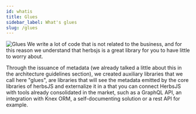 ```yaml
---
id: whatis
title: Glues
sidebar_label: What's glues
slug: /glues
---
```


![Glues](/img/glues.png)
We write a lot of code that is not related to the business, and for this reason we understand that herbsjs is a great library for you to have little to worry about.

Through the issuance of metadata (we already talked a little about this in the architecture guidelines section), we created auxiliary libraries that we call here "glues", are libraries that will see the metadata emitted by the core libraries of herbsJS and externalize it in a that you can connect HerbsJS with tools already consolidated in the market, such as a GraphQL API, an integration with Knex ORM, a self-documenting solution or a rest API for example.